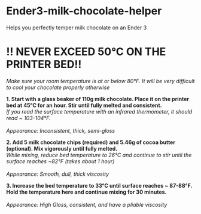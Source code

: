 # Ender3-milk-chocolate-helper
Helps you perfectly temper milk chocolate on an Ender 3


# !! NEVER EXCEED 50°C ON THE PRINTER BED!!

*Make sure your room temperature is at or below 80°F. It will be very difficult to cool your chocolate properly otherwise*

**1. Start with a glass beaker of 110g milk chocolate. Place it on the printer bed at 45°C for an hour. Stir until fully melted and consistent.** \
     *If you read the surface temperature with an infrared thermometer, it should read ~ 103-104°F.*\
     \
    *Appearance: Inconsistent, thick, semi-gloss*
    
**2. Add 5 milk chocolate chips (required) and 5.46g of cocoa butter (optional). Mix vigorously until fully melted.** \
     *While mixing, reduce bed temperature to 26°C and continue to stir until the surface reaches ~82°F (takes about 1 hour)*\
     \
    *Appearance: Smooth, dull, thick viscosity*
    
**3. Increase the bed temperature to 33°C until surface reaches ~ 87-88°F. Hold the temperature here and continue mixing for 30 minutes.** \
    \
    *Appearance: High Gloss, consistent, and have a pliable viscosity*

